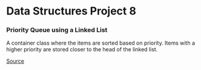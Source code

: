 # Data Structures Project 8

### Priority Queue using a Linked List

A container class where the items are sorted based on priority. 
Items with a higher priority are stored closer to the head of the linked list.

[Source](https://www.cs.colorado.edu/~main/projects/chap08a.html "Click me for more information!")